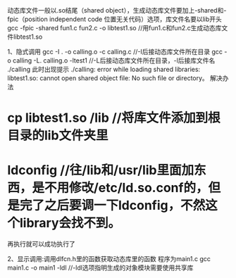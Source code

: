 动态库文件一般以.so结尾（shared object），生成动态库文件要加上-shared和-fpic（position independent code 位置无关代码）选项，库文件名要以lib开头
gcc -fpic -shared fun1.c fun2.c -o libtest1.so	//用fun1.c和fun2.c生成动态库文件libtest1.so

1、隐式调用
gcc -I . -o calling.o -c calling.c 		//-I后接动态库文件所在目录
gcc -o calling -L. calling.o -ltest1	//-L后接动态库文件所在目录，-l后接库文件名
./calling
此时出现提示
	./calling: error while loading shared libraries: libtest1.so: cannot open shared object file: No such file or directory。
解决办法
# cp libtest1.so /lib	//将库文件添加到根目录的lib文件夹里
# ldconfig				//往/lib和/usr/lib里面加东西，是不用修改/etc/ld.so.conf的，但是完了之后要调一下ldconfig，不然这个library会找不到。
再执行就可以成功执行了

2、显示调用:调用dlfcn.h里的函数获取动态库里的函数
程序为main1.c
gcc main1.c -o main1 -ldl	//-ldl选项指明生成的对象模块需要使用共享库

